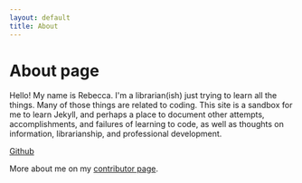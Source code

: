 ```yaml
---
layout: default
title: About
---
```

# About page

Hello! My name is Rebecca. I'm a librarian(ish) just trying to learn all the things. Many of those things are related to coding. This site is a sandbox for me to learn Jekyll, and perhaps a place to document other attempts, accomplishments, and failures of learning to code, as well as thoughts on information, librarianship, and professional development.

[Github](https://github.com/rmtownsend/)

More about me on my [contributor page](/jekyll-blog/creators/rebecca.html).

